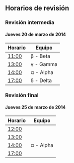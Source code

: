 ##	Horarios de revisión	##

###	Revisión intermedia	###

####	Jueves 20 de marzo de 2014	####

|**Horario**                                                                                                                     |**Equipo** |
|--------------------------------------------------------------------------------------------------------------------------------|-----------|
|[11:00](http://www.timeanddate.com/countdown/generic?iso=20140320T110000&p0=155&msg=[PBSC]+Revisi%C3%B3n+intermedia&csz=1&swk=1)| β - Beta  |
|[13:00](http://www.timeanddate.com/countdown/generic?iso=20140320T130000&p0=155&msg=[PBSC]+Revisi%C3%B3n+intermedia&csz=1&swk=1)| γ - Gamma |
|[14:00](http://www.timeanddate.com/countdown/generic?iso=20140320T140000&p0=155&msg=[PBSC]+Revisi%C3%B3n+intermedia&csz=1&swk=1)| α - Alpha |
|[17:00](http://www.timeanddate.com/countdown/generic?iso=20140320T170000&p0=155&msg=[PBSC]+Revisi%C3%B3n+intermedia&csz=1&swk=1)| δ - Delta |

###	Revisión final	###

####	Jueves 25 de marzo de 2014	####

|**Horario**                                                                                                                           |**Equipo** |
|--------------------------------------------------------------------------------------------------------------------------------------|-----------|
|[12:00](http://www.timeanddate.com/countdown/generic?iso=20140325T120000&p0=155&msg=[PBSC]+Entrega+proyecto+m%C3%B3dulo+2&csz=1&swk=1)|           |
|[13:00](http://www.timeanddate.com/countdown/generic?iso=20140325T130000&p0=155&msg=[PBSC]+Entrega+proyecto+m%C3%B3dulo+2&csz=1&swk=1)|           |
|[14:00](http://www.timeanddate.com/countdown/generic?iso=20140325T140000&p0=155&msg=[PBSC]+Entrega+proyecto+m%C3%B3dulo+2&csz=1&swk=1)|     α - Alpha       |
|[17:00](http://www.timeanddate.com/countdown/generic?iso=20140325T170000&p0=155&msg=[PBSC]+Entrega+proyecto+m%C3%B3dulo+2&csz=1&swk=1)|           |

